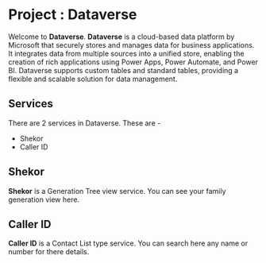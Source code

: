 # Project : Dataverse
Welcome to **Dataverse**.
**Dataverse** is a cloud-based data platform by Microsoft that securely stores and manages data for business applications. It integrates data from multiple sources into a unified store, enabling the creation of rich applications using Power Apps, Power Automate, and Power BI. Dataverse supports custom tables and standard tables, providing a flexible and scalable solution for data management.
## Services
There are 2 services in Dataverse. These are -
 - Shekor
 - Caller ID
## Shekor
**Shekor** is a Generation Tree view service. You can see your family generation view here.
 
## Caller ID
**Caller ID** is a Contact List type service. You can search here any name or number for there details.